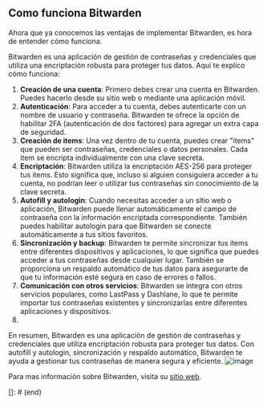 ## Como funciona Bitwarden

Ahora que ya conocemos las ventajas de implementar Bitwarden, es hora de entender cómo funciona.

Bitwarden es una aplicación de gestión de contraseñas y credenciales que utiliza una encriptación robusta para proteger tus datos. Aquí te explico cómo funciona:

1. **Creación de una cuenta**: Primero debes crear una cuenta en Bitwarden. Puedes hacerlo desde su sitio web o mediante una aplicación móvil.
2. **Autenticación**: Para acceder a tu cuenta, debes autenticarte con un nombre de usuario y contraseña. Bitwarden te ofrece la opción de habilitar 2FA (autenticación de dos factores) para agregar un extra capa de seguridad.
3. **Creación de items**: Una vez dentro de tu cuenta, puedes crear "items" que pueden ser contraseñas, credenciales o datos personales. Cada item se encripta individualmente con una clave secreta.
4. **Encriptación**: Bitwarden utiliza la encriptación AES-256 para proteger tus items. Esto significa que, incluso si alguien consiguiera acceder a tu cuenta, no podrían leer o utilizar tus contraseñas sin conocimiento de la clave secreta.
5. **Autofill y autologin**: Cuando necesitas acceder a un sitio web o aplicación, Bitwarden puede llenar automáticamente el campo de contraseña con la información encriptada correspondiente. También puedes habilitar autologin para que Bitwarden se conecte automáticamente a tus sitios favoritos.
6. **Sincronización y backup**: Bitwarden te permite sincronizar tus items entre diferentes dispositivos y aplicaciones, lo que significa que puedes acceder a tus contraseñas desde cualquier lugar. También se proporciona un respaldo automático de tus datos para asegurarte de que tu información esté segura en caso de errores o fallos.
7. **Comunicación con otros servicios**: Bitwarden se integra con otros servicios populares, como LastPass y Dashlane, lo que te permite importar tus contraseñas existentes y sincronizarlas entre diferentes aplicaciones y dispositivos.
8. 
En resumen, Bitwarden es una aplicación de gestión de contraseñas y credenciales que utiliza encriptación robusta para proteger tus datos. Con autofill y autologin, sincronización y respaldo automático, Bitwarden te ayuda a gestionar tus contraseñas de manera segura y eficiente.
![image](https://rms-api-alpha.dsroma.info/v1/q/URS-Wj.goal-image)


Para mas información sobre Bitwarden, visita su [sitio web](https://bitwarden.com/).

[]: # (end)